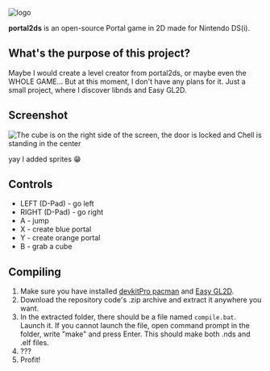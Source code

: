 ![logo](https://github.com/GriShafir/portal2ds/assets/67635528/c8d5c4e8-9eb6-4b39-889b-4de391ad3848)


**portal2ds** is an open-source Portal game in 2D made for Nintendo DS(i).

## What's the purpose of this project?
Maybe I would create a level creator from portal2ds, or maybe even the WHOLE GAME... But at this moment, I don't have any plans for it. Just a small project, where I discover libnds and Easy GL2D.

## Screenshot
![The cube is on the right side of the screen, the door is locked and Chell is standing in the center](https://github.com/GriShafir/portal2ds/assets/67635528/45fcc5e2-c501-40dd-8b29-dc4590c45b63)

yay I added sprites 😁

## Controls
- LEFT (D-Pad) - go left
- RIGHT (D-Pad) - go right
- A - jump
- X - create blue portal
- Y - create orange portal
- B - grab a cube

## Compiling
1. Make sure you have installed [devkitPro pacman](https://devkitpro.org/wiki/Getting_Started) and [Easy GL2D](https://github.com/DeathCamel57/libgl2d_ds).
2. Download the repository code's .zip archive and extract it anywhere you want.
3. In the extracted folder, there should be a file named `compile.bat`. Launch it. If you cannot launch the file, open command prompt in the folder, write "make" and press Enter. This should make both .nds and .elf files.
4. ???
5. Profit!
